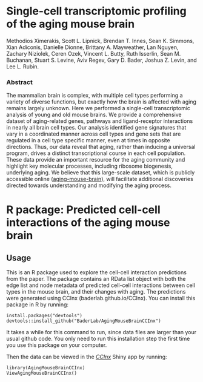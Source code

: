 # Single-cell transcriptomic profiling of the aging mouse brain
Methodios Ximerakis, Scott L. Lipnick, Brendan T. Innes, Sean K. Simmons, Xian
Adiconis, Danielle Dionne, Brittany A. Mayweather, Lan Nguyen, Zachary Niziolek,
Ceren Ozek, Vincent L. Butty, Ruth Isserlin, Sean M. Buchanan, Stuart S. Levine, 
Aviv Regev, Gary D. Bader, Joshua Z. Levin, and Lee L. Rubin.
  
### Abstract
The mammalian brain is complex, with multiple cell types performing a variety of diverse
functions, but exactly how the brain is affected with aging remains largely unknown. Here
we performed a single-cell transcriptomic analysis of young and old mouse brains. We
provide a comprehensive dataset of aging-related genes, pathways and ligand-receptor
interactions in nearly all brain cell types. Our analysis identified gene signatures that vary
in a coordinated manner across cell types and gene sets that are regulated in a cell type
specific manner, even at times in opposite directions. Thus, our data reveal that aging,
rather than inducing a universal program, drives a distinct transcriptional course in each
cell population. These data provide an important resource for the aging community and
highlight key molecular processes, including ribosome biogenesis, underlying aging. We
believe that this large-scale dataset, which is publicly accessible online ([aging-mouse-brain](https://portals.broadinstitute.org/single_cell/study/aging-mouse-brain)), 
will facilitate additional discoveries directed towards understanding and modifying
the aging process.

# R package: Predicted cell-cell interactions of the aging mouse brain
## Usage
This is an R package used to explore the cell-cell interaction predictions from the 
paper. The package contains an RData list object with both the edge list and node 
metadata of predicted cell-cell interactions between cell types in the mouse
brain, and their changes with aging.  The predictions were generated using 
CCInx (baderlab.github.io/CCInx). You can install this package in R by running:
```{r}
install.packages("devtools")
devtools::install_github("BaderLab/AgingMouseBrainCCInx")
```
It takes a while for this command to run, since data files are larger than your usual github code. You only need to run this installation step the first time you use this package on your computer.

Then the data can be viewed in the [*CCInx*](https://baderlab.github.io/CCInx) Shiny app by running:
```{r}
library(AgingMouseBrainCCInx)
ViewAgingMouseBrainCCInx()
```
